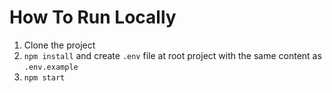 # How To Run Locally

1. Clone the project
2. `npm install` and create `.env` file at root project with the same content as `.env.example`
3. `npm start`
